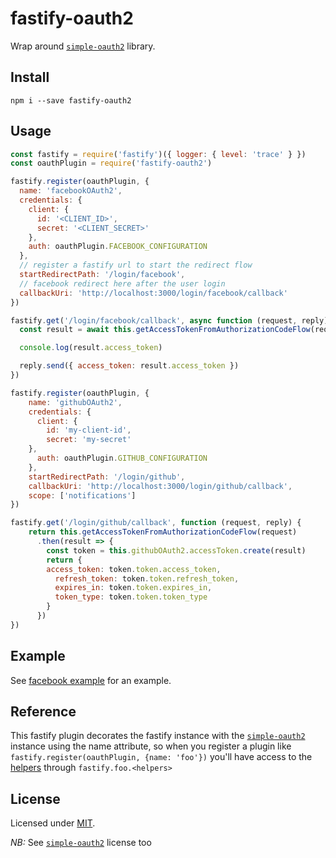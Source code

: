 # fastify-oauth2

Wrap around [`simple-oauth2`](https://github.com/lelylan/simple-oauth2) library.

## Install

```
npm i --save fastify-oauth2
```

## Usage

```js
const fastify = require('fastify')({ logger: { level: 'trace' } })
const oauthPlugin = require('fastify-oauth2')

fastify.register(oauthPlugin, {
  name: 'facebookOAuth2',
  credentials: {
    client: {
      id: '<CLIENT_ID>',
      secret: '<CLIENT_SECRET>'
    },
    auth: oauthPlugin.FACEBOOK_CONFIGURATION
  },
  // register a fastify url to start the redirect flow
  startRedirectPath: '/login/facebook',
  // facebook redirect here after the user login
  callbackUri: 'http://localhost:3000/login/facebook/callback'
})

fastify.get('/login/facebook/callback', async function (request, reply) {
  const result = await this.getAccessTokenFromAuthorizationCodeFlow(request)

  console.log(result.access_token)

  reply.send({ access_token: result.access_token })
})

fastify.register(oauthPlugin, {
	name: 'githubOAuth2',
	credentials: {
	  client: {
	    id: 'my-client-id',
	    secret: 'my-secret'
    },
	  auth: oauthPlugin.GITHUB_CONFIGURATION
	},
	startRedirectPath: '/login/github',
	callbackUri: 'http://localhost:3000/login/github/callback',
	scope: ['notifications']
})

fastify.get('/login/github/callback', function (request, reply) {
	return this.getAccessTokenFromAuthorizationCodeFlow(request)
	  .then(result => {
	    const token = this.githubOAuth2.accessToken.create(result)
	    return {
        access_token: token.token.access_token,
	      refresh_token: token.token.refresh_token,
	      expires_in: token.token.expires_in,
	      token_type: token.token.token_type
	    }
	  })
})

```

## Example

See [facebook example](./examples/facebook.js) for an example.

## Reference

This fastify plugin decorates the fastify instance with the [`simple-oauth2`](https://github.com/lelylan/simple-oauth2)
instance using the name attribute, so when you register a plugin like `fastify.register(oauthPlugin, {name: 'foo'})` you'll have access to the
[helpers](https://github.com/lelylan/simple-oauth2#helpers) through
`fastify.foo.<helpers>`

## License

Licensed under [MIT](./LICENSE).

*NB:* See [`simple-oauth2`](https://github.com/lelylan/simple-oauth2) license too
